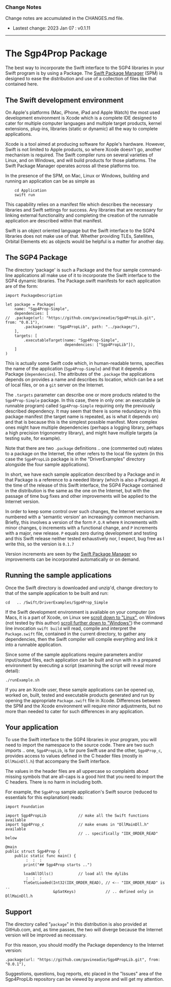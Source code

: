 ### Change Notes

Change notes are accumulated in the CHANGES.md file.

* Lastest change: 2023 Jan 07 : v0.1.11
___
# The Sgp4Prop Package

The best way to incorporate the Swift interface to the SGP4 libraries in your Swift program is by using a Package.  The [Swift Package Manager](https://www.swift.org/package-manager/) (SPM) is designed to ease the distribution and use of a collection of files like that contained here.

## The Swift development environment

On Apple's platforms (Mac, iPhone, iPad and Apple Watch) the most used development environment is Xcode which is a complete IDE designed to cater for multiple computer languages and multiple target products, kernel extensions, plug-ins, libraries (static or dynamic) all the way to complete applications.

Xcode is a tool aimed at producing software for Apple's hardware.  However, Swift is not limited to Apple products, so where Xcode doesn't go, another mechanism  is required.  The Swift compiler runs on several varieties of Linux, and on Windows, and will build products for those platforms.  The Swift Package Manager operates across all these platforms too.

In the presence of the SPM, on Mac, Linux or Windows, building and running an application can be as simple as
```
    cd Application
    swift run
```
This capability relies on a manifest file which describes the necessary libraries and Swift settings for success.  Any libraries that are necessary for linking external functionality and completing the creation of the runnable application are described within that manifest.

Swift is an object oriented language but the Swift interface to the SGP4 libraries does not make use of that.  Whether providing TLEs, Satellites, Orbital Elements etc as objects would be helpful is a matter for another day.

## The SGP4 Package

The directory 'package' is such a Package and the four sample command-line applications all make use of it to incorporate the Swift interface to the SGP4 dynamic libraries.  The Package.swift manifests for each application are of the form:

```
import PackageDescription

let package = Package(
    name: "Sgp4Prop-Simple",
    dependencies: [
//	.package(url: "https://github.com/gavineadie/Sgp4PropLib.git", from: "0.0.1"),
       	.package(name: "Sgp4PropLib", path: "../package/"),
    ],
    targets: [
        .executableTarget(name: "Sgp4Prop-Simple",
                          dependencies: ["Sgp4PropLib"]),
    ]
)
```
This is actually some Swift code which, in human-readable terms, specifies the name of the application (`Sgp4Prop-Simple`) and that it depends a Package (`dependencies`).  The attributes of the `.package` the applications depends on provides a name and describes its location, which can be a set of local files, or on a `git` server on the Internet.

The `.targets` parameter can describe one or more products related to the `Sgp4Prop-Simple` package.  In this case, there in only one: an executable (a runnable program) called `Sgp4Prop-Simple` requiring only the previously described dependency.  It may seem that there is some redundancy in this package manifest (the target name is repeated, as is what it depends on) and that is because this is the simplest possible manifest.  More complex ones might have multiple dependencies (perhaps a logging library, perhaps a high precision trigonometry library), and might have multiple targets (a testing suite, for example).

Note that there are two `.package` definitions .. one (commented out) relates to a package on the Internet, the other refers to the local file system (in this case the `Sgp4PropLib` package is in the "DriverExamples" directory alongside the four sample applications).

In short, we have each sample application described by a Package and in that Package is a reference to a needed library (which is also a Package).  At the time of the release of this Swift interface, the SGP4 Package contained in the distribution is the same as the one on the Internet, but with the passage of time bug fixes and other improvements will be applied to the Internet version.

In order to keep some control over such changes, the Internet versions are numbered with a 'semantic version' an increasingly common mechanism.  Briefly, this involves a version of the form `P.Q.R` where `R` increments with minor changes, `Q` increments with a functional change, and `P` increments with a major, new  release.  `P` equals zero during development and testing and this Swift release neither tested exhaustively nor, I expect, bug free as I write this, so the version is `0.1.7`

Version increments are seen by the [Swift Package Manager](https://www.swift.org/package-manager/) so improvements can be incorporated automatically or on demand.

## Running the sample applications

Once the Swift directory is downloaded and unzip'd, change directory to that of the sample application to be built and run:

    cd   .. /Swift/DriverExamples/Sgp4Prop_Simple

If the Swift development environment is available on your computer (on Macs, it is a part of Xcode, on Linux see [scroll down to "Linux"](https://www.swift.org/download/#using-downloads), on Windows (not tested by this author) [scroll further down to "Windows"](https://www.swift.org/download/#using-downloads)) the command line invocation `swift build` will read, compile and interpret the `Package.swift` file, contained in the current directory, to gather any dependencies, then the Swift compiler will compile everything and link it into a runnable application.

Since some of the sample applications require parameters and/or input/output files, each application can be built and run with in a prepared environment by executing a script (examining the script will reveal more detail):

	./runExample.sh

If you are an Xcode user, these sample applications can be opened up, worked on, built, tested and executable products generated and run by opening the appropriate `Package.swift` file in Xcode.  Differences between the SPM and the Xcode environment will require minor adjustments, but no more than needed to cater for such differences in any application.

## Your application

To use the Swift interface to the SGP4 libraries in your program, you will need to import the namespace to the source code.  There are two such imports .. one, `Sgp4PropLib`, is for pure Swift use and the other, `Sgp4Prop_c`, provides access to values defined in the C header files (mostly in `DllMainDll.h`) that accompany the Swift interface.

The values in the header files are all uppercase so complaints about missing symbols that are all-caps is a good hint that you need to import the C headers.  There is no harm in including both.

For example, the `Sgp4Prop` sample application's Swift source (reduced to essentials for this explanation) reads:

```
import Foundation

import Sgp4PropLib              // make all the Swift functions available
import Sgp4Prop_c               // make enums in "DllMainDll.h" available
                                // .. specifically "IDX_ORDER_READ" below

@main
public struct Sgp4Prop {
    public static func main() {
         :  :  :
        print("## Sgp4Prop starts ..")

        loadAllDlls()           // load all the dylibs
         :  :  :
        TleGetLoaded(Int32(IDX_ORDER_READ), // <-- "IDX_ORDER_READ" is ..
                     &pSatKeys)             // .. defined only in DllMainDll.h
```

## Support

The directory called "`package`" in this distribution is also provided at GitHub.com, and, as time passes, the two will diverge because the Internet version will be improved as necessary.

For this reason, you should modify the Package dependency to the Internet version:

    .package(url: "https://github.com/gavineadie/Sgp4PropLib.git", from: "0.0.1"),

Suggestions, questions, bug reports, etc placed in the "Issues" area of the Sgp4PropLib repository can be viewed by anyone and will get my attention.
